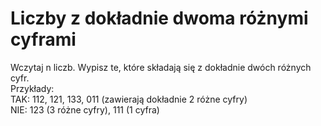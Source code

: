 # Liczby z dokładnie dwoma różnymi cyframi
Wczytaj n liczb. Wypisz te, które składają się z dokładnie dwóch różnych cyfr.  
Przykłady:    
TAK: 112, 121, 133, 011 (zawierają dokładnie 2 różne cyfry)  
NIE: 123 (3 różne cyfry), 111 (1 cyfra)